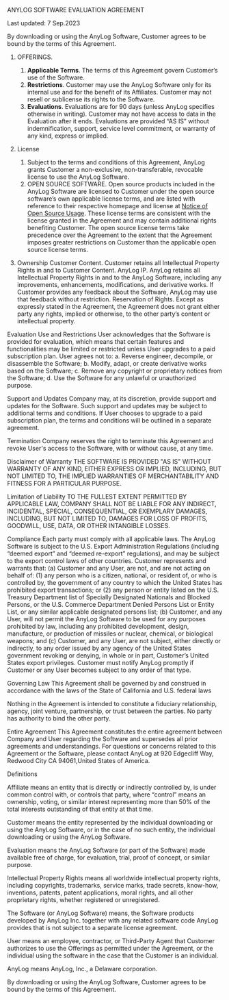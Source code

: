 ANYLOG SOFTWARE EVALUATION AGREEMENT

Last updated: 7 Sep.2023

By downloading or using the AnyLog Software, Customer agrees to be bound by the terms of this Agreement.

1. OFFERINGS.
    1. **Applicable Terms**. The terms of this Agreement govern Customer’s use of the Software.
    2. **Restrictions**. Customer may use the AnyLog Software only for its internal use and for the benefit of its Affiliates. 
    Customer may not resell or sublicense its rights to the Software.
    3. **Evaluations**. Evaluations are for 90 days (unless AnyLog specifies otherwise in writing). 
    Customer may not have access to data in the Evaluation after it ends. Evaluations are provided “AS IS” without 
    indemnification, support, service level commitment, or warranty of any kind, express or implied.

2. License
    1. Subject to the terms and conditions of this Agreement, AnyLog grants Customer a non-exclusive, non-transferable, 
    revocable license to use the AnyLog Software.
    2. OPEN SOURCE SOFTWARE. Open source products included in the AnyLog Software are licensed to Customer under 
    the open source software’s own applicable license terms, and are listed with reference to their respective homepage 
    and license at [Notice of Open Source Usage](Notice%20of%20Open%20Source%20Usage.md). 
    These license terms are consistent with the license granted in the Agreement and may contain additional rights 
    benefiting Customer. The open source license terms take precedence over the Agreement to the extent that the Agreement 
    imposes greater restrictions on Customer than the applicable open source license terms.
    
3.  Ownership
Customer Content. Customer retains all Intellectual Property Rights in and to Customer Content.
AnyLog IP. AnyLog retains all Intellectual Property Rights in and to the AnyLog Software, including any improvements, enhancements, modifications, and derivative works. If Customer provides any feedback about the Software, AnyLog may use that feedback without restriction.
Reservation of Rights. Except as expressly stated in the Agreement, the Agreement does not grant either party any rights, implied or otherwise, to the other party’s content or intellectual property.
 
Evaluation Use and Restrictions
User acknowledges that the Software is provided for evaluation, which means that certain features and functionalities may be limited or restricted unless User upgrades to a paid subscription plan.
User agrees not to:
a. Reverse engineer, decompile, or disassemble the Software; b. Modify, adapt, or create derivative works based on the Software; c. Remove any copyright or proprietary notices from the Software; d. Use the Software for any unlawful or unauthorized purpose.


Support and Updates
Company may, at its discretion, provide support and updates for the Software. Such support and updates may be subject to additional terms and conditions.
If User chooses to upgrade to a paid subscription plan, the terms and conditions will be  outlined in a separate agreement.


Termination
Company reserves the right to terminate this Agreement and revoke User's access to the Software, with or without cause, at any time.


Disclaimer of Warranty
THE SOFTWARE IS PROVIDED "AS IS" WITHOUT WARRANTY OF ANY KIND, EITHER EXPRESS OR IMPLIED, INCLUDING, BUT NOT LIMITED TO, THE IMPLIED WARRANTIES OF MERCHANTABILITY AND FITNESS FOR A PARTICULAR PURPOSE.


Limitation of Liability
TO THE FULLEST EXTENT PERMITTED BY APPLICABLE LAW, COMPANY SHALL NOT BE LIABLE FOR ANY INDIRECT, INCIDENTAL, SPECIAL, CONSEQUENTIAL, OR EXEMPLARY DAMAGES, INCLUDING, BUT NOT LIMITED TO, DAMAGES FOR LOSS OF PROFITS, GOODWILL, USE, DATA, OR OTHER INTANGIBLE LOSSES.


Compliance
Each party must comply with all applicable laws.
The AnyLog Software is subject to the U.S. Export Administration Regulations (including “deemed export” and “deemed re-export” regulations), and may be subject to the export control laws of other countries. Customer represents and warrants that: (a) Customer and any User, are not, and are not acting on behalf of: (1) any person who is a citizen, national, or resident of, or who is controlled by, the government of any country to which the United States has prohibited export transactions; or (2) any person or entity listed on the U.S. Treasury Department list of Specially Designated Nationals and Blocked Persons, or the U.S. Commerce Department Denied Persons List or Entity List, or any similar applicable designated persons list; (b) Customer, and any User, will not permit the AnyLog Software to be used for any purposes prohibited by law, including any prohibited development, design, manufacture, or production of missiles or nuclear, chemical, or biological weapons; and (c) Customer, and any User, are not subject, either directly or indirectly, to any order issued by any agency of the United States government revoking or denying, in whole or in part, Customer’s United States export privileges. Customer must notify AnyLog promptly if Customer or any User becomes subject to any order of that type.


Governing Law
This Agreement shall be governed by and construed in accordance with the laws of the State of California and U.S. federal laws


Nothing in the Agreement is intended to constitute a fiduciary relationship, agency, joint venture, partnership, or trust between the parties. No party has authority to bind the other party.


Entire Agreement
This Agreement constitutes the entire agreement between Company and User regarding the Software and supersedes all prior agreements and understandings.
For questions or concerns related to this Agreement or the Software, please contact AnyLog at 920 Edgecliff Way, Redwood City CA 94061,United States of America.

Definitions

Affiliate means an entity that is directly or indirectly controlled by, is under common control with, or controls that party, where “control” means an ownership, voting, or similar interest representing more than 50% of the total interests outstanding of that entity at that time.

Customer means the entity represented by the individual downloading or using the AnyLog Software, or in the case of no such entity, the individual downloading or using the AnyLog Software.

Evaluation means the AnyLog Software (or part of the Software) made available free of charge, for evaluation, trial, proof of concept, or similar purpose.

Intellectual Property Rights means all worldwide intellectual property rights, including copyrights, trademarks, service marks, trade secrets, know-how, inventions, patents, patent applications, moral rights, and all other proprietary rights, whether registered or unregistered.

The Software (or AnyLog Software) means, the Software products developed by AnyLog Inc. together with any related software code AnyLog provides that is not subject to a separate license agreement.

User means an employee, contractor, or Third-Party Agent that Customer authorizes to use the Offerings as permitted under the Agreement, or the individual using the software in the case that the Customer is an individual.

AnyLog means AnyLog, Inc., a Delaware corporation.

By downloading or using the AnyLog Software, Customer agrees to be bound by the terms of this Agreement.



